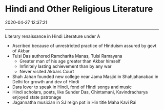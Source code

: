 # Hindi and Other Religious Literature
2020-04-27 12:37:21
            
---


Literary renaissance in Hindi Literature under A
-   Ascribed because of unrestricted practice of Hinduism assured by govt of Akbar
-   Tulsi Das authored Ramcharita Manas, Tulsi Ramayana
    -   Greater man of his age greater than Akbar himself
    -   Infinitely lasting achievement than by any war
    -   Never visited Akbars Court
-   Shah Jahan founded new college near Jama Masjid in Shahjahanabad in Delhi for growth and dev of Hindi
-   Dara lover to speak in Hindi, fond of Hindi songs and music
-   Hindi scholars, poets, like Sunder Das, Chintamani, Kavindracharya enjoyed state patronage
-   Jagannatha musician in SJ reign pot in Hin title Maha Kavi Rai




